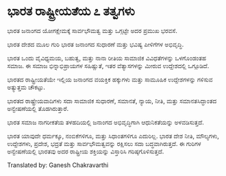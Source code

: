 # ಭಾರತ ರಾಷ್ಟ್ರೀಯತೆಯ ೭ ತತ್ವಗಳು

ಭಾರತ ಜನಾಂಗದ ಯೋಗಕ್ಷೇಮಕ್ಕೆ ಸಾರ್ವಭೌಮತ್ವ ಮತ್ತು ಒಗ್ಗಟ್ಟೇ ಅದರ ಪ್ರಮುಖ ಭರವಸೆ.

ಭಾರತ ದೇಶದ ಮೂಲ ಗುರಿ ಭಾರತ ಜನಾಂಗದ ಸುಧಾರಣೆ ಮತ್ತು ಭವಿಷ್ಯ ಪೀಳಿಗೆಗಳ ಅಭಿವೃದ್ಧಿ.

ಭಾರತ ಒಂದು ವೈವಿಧ್ಯಮಯ, ಬಹುತ್ವ, ಮತ್ತು ನಾನಾ ರೀತಿಯ ಸಾಮಾಜಿಕ ವಿವಿಧತೆಗಳನ್ನು ಒಳಗೊಂಡಂತಹ ಸಮಾಜ.  ಈ ಸಮಾಜ ಭಿನ್ನಾಭಿಪ್ರಾಯಗಳ ಸಹಿಷ್ಣುತೆ, ಇತರ ವೆತ್ಯಾಸಗಳನ್ನು ಮೀರುವ ಉದ್ದೇಶದಲ್ಲಿ ಒಗ್ಗೂಡಿದೆ.

ಭಾರತದ ರಾಷ್ಟ್ರೀಯತೆಯೇ ಇಲ್ಲಿಯ ಜನಾಂಗದ ವಯಕ್ತಿಕ ಹಕ್ಕುಗಳು ಮತ್ತು ಸಾಮೂಹಿಕ ಉದ್ದೇಶಗಳನ್ನು ಗಳಿಸುವ  ಅತ್ಯುತ್ತಮ ಚೌಕಟ್ಟು. 

ಭಾರತದ ರಾಷ್ಟ್ರೇಯವಾದಿಗಳು ಸದಾ ಸಾಮಾಜಿಕ ಸುಧಾರಣೆ, ಸಮಾನತೆ, ನ್ಯಾಯ, ನೀತಿ, ಮತ್ತು ಸಮಾನತಸಿದ್ಧಾಂತದ ಅನ್ವೇಷಣೆಯಲ್ಲಿ ತೊಡಗಿರುತ್ತಾರೆ.

ಭಾರತ ಸಮಾಜ ನಾಗರೀಕತೆಯ ತಳಹದಿಯಲ್ಲಿ ಜನಾಂಗದ ಅಭಿವೃದ್ಧಿಗಾಗಿ ಆಧುನಿಕತೆಯನ್ನು ಅಳವಡಿಸುತ್ತದೆ.

ಭಾರತ ಯಾವುದೇ ಧರ್ಮಕ್ಕೂ, ನಂಬಿಕೆಗಳಿಗೂ, ಮತ್ತು ಸಿಧಾಂತಗಳಿಗೂ ಎದುರಿಲ್ಲ. ಭಾರತ ದೇಶ ನೀತಿ, ಮೌಲ್ಯಗಳು, ಉದ್ದೇಶಗಳು, ಪ್ರದೇಶ, ಭದ್ರತೆ ಮತ್ತು ಸಾರ್ವಭೌಮತ್ವವನ್ನು ರಕ್ಷಿಸಲು ಸದಾ ಬದ್ಧವಾಗಿರುತ್ತದೆ. ಈ ಗುರಿಗಳ ಅನ್ವೇಷಣೆಯಲ್ಲಿ ಭಾರತವು ಅದರ ರಾಷ್ಟ್ರೀಯ ಶಕ್ತಿಯನ್ನು ವಿಸ್ತಾರಿಸಿ ಗರಿಷ್ಠಗೊಳಿಸುತ್ತದೆ.

Translated by: Ganesh Chakravarthi
